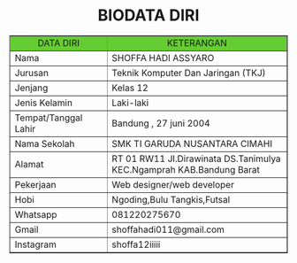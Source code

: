 <!DOCTYPE html>
<html>
<head>
<title>Shoffa Hadi Assyaro </title>
</head>
<body>
<h1 align="center">BIODATA DIRI</h1>
<table width="745" border="1" cellspacing="0" cellpadding="5" align="center">
<tr align="center" bgcolor="#66CC33">
<td width="174">DATA DIRI</td>
<td width="353">KETERANGAN</td>
</tr>
<tr>
<td>Nama</td>
<td>SHOFFA HADI ASSYARO </td>
<tr>
<td>Jurusan</td>
<td>Teknik Komputer Dan Jaringan  (TKJ)</td>
</tr>
<tr>
<td>Jenjang</td>
<td>Kelas 12</td>
</tr>
<tr>
<td>Jenis Kelamin</td>
<td>Laki-laki</td>
</tr>
<tr>
<td>Tempat/Tanggal Lahir</td>
<td>Bandung , 27 juni 2004</td>
</tr>
<tr>
<td>Nama Sekolah </td>
<td>SMK TI GARUDA NUSANTARA CIMAHI</td>
</tr>
<tr>
<td>Alamat</td>
<td> RT 01 RW11 Jl.Dirawinata DS.Tanimulya KEC.Ngamprah KAB.Bandung Barat</td>
</tr>
<tr>
<td>Pekerjaan</td>
<td>Web designer/web developer</td>
</tr>
<tr>
<td>Hobi</td>
<td>Ngoding,Bulu Tangkis,Futsal</td>
</tr>
<td>Whatsapp</td>
<td>081220275670</td>
</tr>
<tr>
  <td>Gmail</td>
<td>shoffahadi011@gmail.com</td>
</tr>
<tr>
  <td>Instagram</td>
<td>shoffa12iiiii</td>
</tr>
<tr>
  
</table>
</body>
</html>
